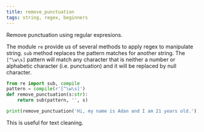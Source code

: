 ```yaml
---
title: remove_punctuation
tags: string, regex, beginners
---
```

Remove punctuation using regular expresions. 

The module `re` provide us of several methods to apply regex to manipulate string. 
`sub` method replaces the pattern matches for another string. 
The `[^\w\s]` pattern will match any character that is neither a number or alphabetic character (i.e. punctuation) and it will be replaced by null character.

```py
from re import sub, compile
pattern = compile(r'[^\w\s]')
def remove_punctuation(s:str):
    return sub(pattern, '', s)
```

```py
print(remove_punctuation('Hi, my name is Adan and I am 21 years old.')) # Hi my name is Adan and I am 21 years old
```

This is useful for text cleaning.

